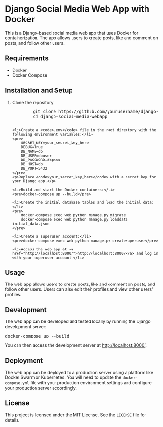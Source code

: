 <!DOCTYPE html>
<html>
<head>
</head>
<body>
	<h1>Django Social Media Web App with Docker</h1>
<p>This is a Django-based social media web app that uses Docker for containerization. The app allows users to create posts, like and comment on posts, and follow other users.</p>

<h2>Requirements</h2>

<ul>
	<li>Docker</li>
	<li>Docker Compose</li>
</ul>

<h2>Installation and Setup</h2>

<ol>
	<li>Clone the repository:</li>
	<pre>
		git clone https://github.com/yourusername/django-social-media-webapp.git
		cd django-social-media-webapp
	</pre>

	<li>Create a <code>.env</code> file in the root directory with the following environment variables:</li>
	<pre>
		SECRET_KEY=your_secret_key_here
		DEBUG=True
		DB_NAME=db
		DB_USER=dbuser
		DB_PASSWORD=dbpass
		DB_HOST=db
		DB_PORT=5432
	</pre>
	<p>Replace <code>your_secret_key_here</code> with a secret key for your Django app.</p>

	<li>Build and start the Docker containers:</li>
	<pre>docker-compose up --build</pre>

	<li>Create the initial database tables and load the initial data:</li>
	<pre>
		docker-compose exec web python manage.py migrate
		docker-compose exec web python manage.py loaddata initial_data.json
	</pre>

	<li>Create a superuser account:</li>
	<pre>docker-compose exec web python manage.py createsuperuser</pre>

	<li>Access the web app at <a href="http://localhost:8000/">http://localhost:8000/</a> and log in with your superuser account.</li>
</ol>

<h2>Usage</h2>

<p>The web app allows users to create posts, like and comment on posts, and follow other users. Users can also edit their profiles and view other users' profiles.</p>

<h2>Development</h2>

<p>The web app can be developed and tested locally by running the Django development server:</p>
<pre>docker-compose up --build</pre>
<p>You can then access the development server at <a href="http://localhost:8000/">http://localhost:8000/</a>.</p>

<h2>Deployment</h2>

<p>The web app can be deployed to a production server using a platform like Docker Swarm or Kubernetes. You will need to update the <code>docker-compose.yml</code> file with your production environment settings and configure your production server accordingly.</p>

<h2>License</h2>

<p>This project is licensed under the MIT License. See the <code>LICENSE</code> file for details.</p>
</body>
</html>

